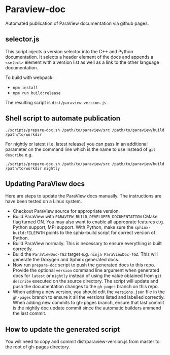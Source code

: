 # Paraview-doc

Automated publication of ParaView documentation via github pages.

## selector.js

This script injects a version selector into the C++ and Python documentation. It selects a header element of the docs and appends a `<select>` element with a version list as well as a link to the other language documentation.

To build with webpack:
* `npm install`
* `npm run build:release`

The resulting script is `dist/paraview-version.js`.

## Shell script to automate publication

```
./scripts/prepare-doc.sh /path/to/paraview/src /path/to/paraview/build /path/to/workdir
```

For nightly or latest (i.e. latest release) you can pass in an additional parameter on  the command line
which is the name to use instead of `git describe` e.g.

```
./scripts/prepare-doc.sh /path/to/paraview/src /path/to/paraview/build /path/to/workdir nightly
```

## Updating ParaView docs

Here are steps to update the ParaView docs manually. The instructions are have been tested
on a Linux system.

* Checkout ParaView source for appropriate version.
* Build ParaView with `PARAVIEW_BUILD_DEVELOPER_DOCUMENTATION` CMake flag turned ON. You may also
  want to enable all approprate features e.g. Python support, MPI support. With
  Python, make sure the `sphinx-build:FILEPATH` points to the sphix-build script
  for correct version of Python.
* Build ParaView normally. This is necessary to ensure everything is built
  correctly.
* Build the `ParaViewDoc-TGZ` target e.g. `ninja ParaViewDoc-TGZ`. This will
  generate the Doxygen and Sphinx generated docs.
* Now run `prepare-doc` script to push the generated docs to this repo. Provide
  the optional `version` command line argument when generated docs for `latest`
  or `nightly` instead of using the value obtained from `git describe` executed
  on the source directory. The script will update and push the documentation
  changes to the `gh-pages` branch on this repo.
* When adding a new version, you should edit the `versions.json` file in the
  `gh-pages` branch to ensure it all the versions listed and labelled correctly.
  When adding new commits to gh-pages branch, ensure that last commit is the nightly
  doc update commit since the automatic builders ammend the last commit.

## How to update the generated script

You will need to copy and commit dist/paraview-version.js from master to the root of gh-pages directory.
